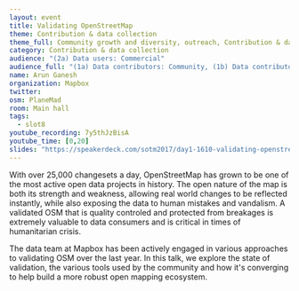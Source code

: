 ```yaml
---
layout: event
title: Validating OpenStreetMap
theme: Contribution & data collection
theme_full: Community growth and diversity, outreach, Contribution & data collection
category: Contribution & data collection
audience: "(2a) Data users: Commercial"
audience_full: "(1a) Data contributors: Community, (1b) Data contributors: Public administration (open data, data feedback...), (1c) Data contributors: Companies (data feedback, driven by need of data...), (2a) Data users: Commercial, (2b) Data users: Non-profit and public service, (2c) Data users: Personal"
name: Arun Ganesh
organization: Mapbox
twitter:
osm: PlaneMad
room: Main hall
tags:
  - slot8
youtube_recording: 7y5thJzBisA
youtube_time: [0,20]
slides: "https://speakerdeck.com/sotm2017/day1-1610-validating-openstreetmap"
---
```

With over 25,000 changesets a day, OpenStreetMap has grown to be one of the most active open data projects in history. The open nature of the map is both its strength and weakness, allowing real world changes to be reflected instantly, while also exposing the data to human mistakes and vandalism. A validated OSM that is quality controled and protected from breakages is extremely valuable to data consumers and is critical in times of humanitarian crisis.

The data team at Mapbox has been actively engaged in various approaches to validating OSM over the last year. In this talk, we explore the state of validation, the various tools used by the community and how it's converging to help build a more robust open mapping ecosystem.

